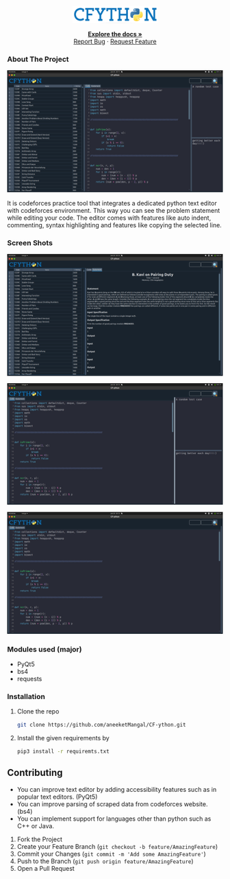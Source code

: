 <br />
<p align="center">
  <a href="https://github.com/aneeketMangal/CF-ython">
    <img src="Images/logo.png" alt="Logo" width="200" height="40">
  </a>
    <p align = "center">
    <a href="https://github.com/aneeketMangal/CF-ython"><strong>Explore the docs »</strong></a>
    <br />
    <a href="https://github.com/aneeketMangal/issues">Report Bug</a>
    ·
    <a href="https://github.com/aneeketMangal/issues">Request Feature</a>
  </p>
</p>

### About The Project

<p align = "center">
<div>
<a href="https://github.com/github_username/repo_name">
    <img src="Images/Screenshots/1.png" alt="Logo" >
</div>

</a>
</p>

It is codeforces practice tool that integrates a dedicated python text editor with codeforces environment. This way you can see the problem statement while editing your code. The editor comes with features like auto indent, commenting, syntax highlighting and features like copying the selected line. 

### Screen Shots
<p align = "center">
<div>
<a href="https://github.com/github_username/repo_name">
    <img src="Images/Screenshots/2.png" alt="Logo" >
</div>

</a>
</p>
<p align = "center">
<div>
<a href="https://github.com/github_username/repo_name">
    <img src="Images/Screenshots/3.png" alt="Logo" >
</div>

</a>
</p>
<p align = "center">
<div>
<a href="https://github.com/github_username/repo_name">
    <img src="Images/Screenshots/4.png" alt="Logo" >
</div>

</a>
</p>

### Modules used (major)

- PyQt5
- bs4
- requests


### Installation

1. Clone the repo
   ```sh
   git clone https://github.com/aneeketMangal/CF-ython.git
   ```
2. Install the given requirements by
    ```sh
    pip3 install -r requiremts.txt
    ```

## Contributing
* You can improve text editor by adding accessibility features such as in popular text editors. (PyQt5)
* You can improve parsing of scraped data from codeforces website. (bs4)
* You can implement support for languages other than python such as C++ or Java.

1. Fork the Project
2. Create your Feature Branch (`git checkout -b feature/AmazingFeature`)
3. Commit your Changes (`git commit -m 'Add some AmazingFeature'`)
4. Push to the Branch (`git push origin feature/AmazingFeature`)
5. Open a Pull Request
